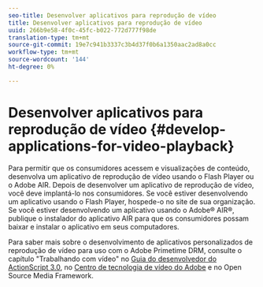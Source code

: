 ```yaml
---
seo-title: Desenvolver aplicativos para reprodução de vídeo
title: Desenvolver aplicativos para reprodução de vídeo
uuid: 266b9e58-4f0c-45fc-b022-772d777f98de
translation-type: tm+mt
source-git-commit: 19e7c941b3337c3b4d37f0b6a1350aac2ad8a0cc
workflow-type: tm+mt
source-wordcount: '144'
ht-degree: 0%

---
```



# Desenvolver aplicativos para reprodução de vídeo {#develop-applications-for-video-playback}

Para permitir que os consumidores acessem e visualizações de conteúdo, desenvolva um aplicativo de reprodução de vídeo usando o Flash Player ou o Adobe AIR. Depois de desenvolver um aplicativo de reprodução de vídeo, você deve implantá-lo nos consumidores. Se você estiver desenvolvendo um aplicativo usando o Flash Player, hospede-o no site de sua organização. Se você estiver desenvolvendo um aplicativo usando o Adobe® AIR®, publique o instalador do aplicativo AIR para que os consumidores possam baixar e instalar o aplicativo em seus computadores.

Para saber mais sobre o desenvolvimento de aplicativos personalizados de reprodução de vídeo para uso com o Adobe Primetime DRM, consulte o capítulo &quot;Trabalhando com vídeo&quot; no [Guia do desenvolvedor do ActionScript 3.0](https://help.adobe.com/en_US/as3/dev/WS9936fa0d5984e93b3f4f38ec1272a447844-8000.html), no [Centro de tecnologia de vídeo do Adobe](https://www.adobe.com/devnet/video/) e no Open Source Media Framework.